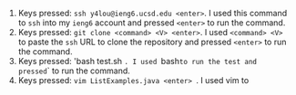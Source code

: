 1. Keys pressed: `ssh y4lou@ieng6.ucsd.edu <enter>`. I used this command to `ssh` into my `ieng6` account and pressed `<enter>` to run the command.
2. Keys pressed: `git clone <command> <V> <enter>`. I used `<command> <V>` to paste the `ssh` URL to clone the repository and pressed `<enter>` to run the command.
3. Keys pressed: 'bash test.sh <enter>`. I used `bash` to run the test and pressed `<enter>` to run the command.
4. Keys pressed: `vim ListExamples.java <enter> `. I used vim to 
